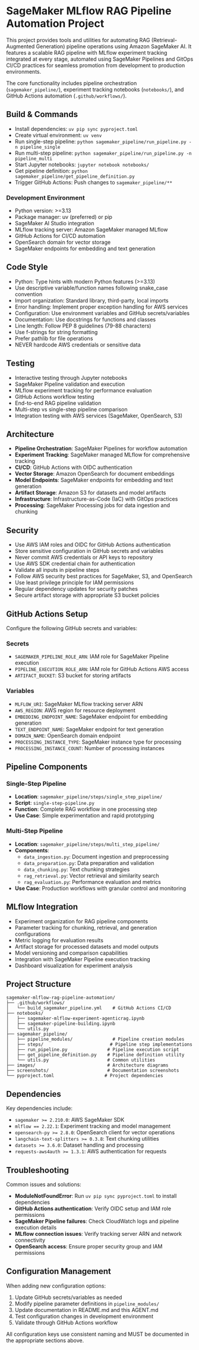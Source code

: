# SageMaker MLflow RAG Pipeline Automation Project

This project provides tools and utilities for automating RAG (Retrieval-Augmented Generation) pipeline operations using Amazon SageMaker AI. It features a scalable RAG pipeline with MLflow experiment tracking integrated at every stage, automated using SageMaker Pipelines and GitOps CI/CD practices for seamless promotion from development to production environments.

The core functionality includes pipeline orchestration (`sagemaker_pipeline/`), experiment tracking notebooks (`notebooks/`), and GitHub Actions automation (`.github/workflows/`).

## Build & Commands

- Install dependencies: `uv pip sync pyproject.toml`
- Create virtual environment: `uv venv`
- Run single-step pipeline: `python sagemaker_pipeline/run_pipeline.py -n pipeline_single`
- Run multi-step pipeline: `python sagemaker_pipeline/run_pipeline.py -n pipeline_multi`
- Start Jupyter notebooks: `jupyter notebook notebooks/`
- Get pipeline definition: `python sagemaker_pipeline/get_pipeline_definition.py`
- Trigger GitHub Actions: Push changes to `sagemaker_pipeline/**`

### Development Environment

- Python version: >=3.13
- Package manager: uv (preferred) or pip
- SageMaker AI Studio integration
- MLflow tracking server: Amazon SageMaker managed MLflow
- GitHub Actions for CI/CD automation
- OpenSearch domain for vector storage
- SageMaker endpoints for embedding and text generation

## Code Style

- Python: Type hints with modern Python features (>=3.13)
- Use descriptive variable/function names following snake_case convention
- Import organization: Standard library, third-party, local imports
- Error handling: Implement proper exception handling for AWS services
- Configuration: Use environment variables and GitHub secrets/variables
- Documentation: Use docstrings for functions and classes
- Line length: Follow PEP 8 guidelines (79-88 characters)
- Use f-strings for string formatting
- Prefer pathlib for file operations
- NEVER hardcode AWS credentials or sensitive data

## Testing

- Interactive testing through Jupyter notebooks
- SageMaker Pipeline validation and execution
- MLflow experiment tracking for performance evaluation
- GitHub Actions workflow testing
- End-to-end RAG pipeline validation
- Multi-step vs single-step pipeline comparison
- Integration testing with AWS services (SageMaker, OpenSearch, S3)

## Architecture

- **Pipeline Orchestration**: SageMaker Pipelines for workflow automation
- **Experiment Tracking**: SageMaker managed MLflow for comprehensive tracking
- **CI/CD**: GitHub Actions with OIDC authentication
- **Vector Storage**: Amazon OpenSearch for document embeddings
- **Model Endpoints**: SageMaker endpoints for embedding and text generation
- **Artifact Storage**: Amazon S3 for datasets and model artifacts
- **Infrastructure**: Infrastructure-as-Code (IaC) with GitOps practices
- **Processing**: SageMaker Processing jobs for data ingestion and chunking

## Security

- Use AWS IAM roles and OIDC for GitHub Actions authentication
- Store sensitive configuration in GitHub secrets and variables
- Never commit AWS credentials or API keys to repository
- Use AWS SDK credential chain for authentication
- Validate all inputs in pipeline steps
- Follow AWS security best practices for SageMaker, S3, and OpenSearch
- Use least privilege principle for IAM permissions
- Regular dependency updates for security patches
- Secure artifact storage with appropriate S3 bucket policies

## GitHub Actions Setup

Configure the following GitHub secrets and variables:

### Secrets
- `SAGEMAKER_PIPELINE_ROLE_ARN`: IAM role for SageMaker Pipeline execution
- `PIPELINE_EXECUTION_ROLE_ARN`: IAM role for GitHub Actions AWS access
- `ARTIFACT_BUCKET`: S3 bucket for storing artifacts

### Variables
- `MLFLOW_URI`: SageMaker MLflow tracking server ARN
- `AWS_REGION`: AWS region for resource deployment
- `EMBEDDING_ENDPOINT_NAME`: SageMaker endpoint for embedding generation
- `TEXT_ENDPOINT_NAME`: SageMaker endpoint for text generation
- `DOMAIN_NAME`: OpenSearch domain endpoint
- `PROCESSING_INSTANCE_TYPE`: SageMaker instance type for processing
- `PROCESSING_INSTANCE_COUNT`: Number of processing instances

## Pipeline Components

### Single-Step Pipeline
- **Location**: `sagemaker_pipeline/steps/single_step_pipeline/`
- **Script**: `single-step-pipeline.py`
- **Function**: Complete RAG workflow in one processing step
- **Use Case**: Simple experimentation and rapid prototyping

### Multi-Step Pipeline
- **Location**: `sagemaker_pipeline/steps/multi_step_pipeline/`
- **Components**:
  - `data_ingestion.py`: Document ingestion and preprocessing
  - `data_preparation.py`: Data preparation and validation
  - `data_chunking.py`: Text chunking strategies
  - `rag_retrieval.py`: Vector retrieval and similarity search
  - `rag_evaluation.py`: Performance evaluation and metrics
- **Use Case**: Production workflows with granular control and monitoring

## MLflow Integration

- Experiment organization for RAG pipeline components
- Parameter tracking for chunking, retrieval, and generation configurations
- Metric logging for evaluation results
- Artifact storage for processed datasets and model outputs
- Model versioning and comparison capabilities
- Integration with SageMaker Pipeline execution tracking
- Dashboard visualization for experiment analysis

## Project Structure

```
sagemaker-mlflow-rag-pipeline-automation/
├── .github/workflows/
│   └── build_sagemaker_pipeline.yml    # GitHub Actions CI/CD
├── notebooks/
│   ├── sagemaker-mlflow-experiment-agenticrag.ipynb
│   ├── sagemaker-pipeline-building.ipynb
│   └── utils.py
├── sagemaker_pipeline/
│   ├── pipeline_modules/               # Pipeline creation modules
│   ├── steps/                         # Pipeline step implementations
│   ├── run_pipeline.py               # Pipeline execution script
│   ├── get_pipeline_definition.py    # Pipeline definition utility
│   └── utils.py                      # Common utilities
├── images/                           # Architecture diagrams
├── screenshots/                      # Documentation screenshots
└── pyproject.toml                   # Project dependencies
```

## Dependencies

Key dependencies include:
- `sagemaker >= 2.210.0`: AWS SageMaker SDK
- `mlflow == 2.22.1`: Experiment tracking and model management
- `opensearch-py >= 2.8.0`: OpenSearch client for vector operations
- `langchain-text-splitters >= 0.3.8`: Text chunking utilities
- `datasets >= 3.6.0`: Dataset handling and processing
- `requests-aws4auth >= 1.3.1`: AWS authentication for requests

## Troubleshooting

Common issues and solutions:
- **ModuleNotFoundError**: Run `uv pip sync pyproject.toml` to install dependencies
- **GitHub Actions authentication**: Verify OIDC setup and IAM role permissions
- **SageMaker Pipeline failures**: Check CloudWatch logs and pipeline execution details
- **MLflow connection issues**: Verify tracking server ARN and network connectivity
- **OpenSearch access**: Ensure proper security group and IAM permissions

## Configuration Management

When adding new configuration options:
1. Update GitHub secrets/variables as needed
2. Modify pipeline parameter definitions in `pipeline_modules/`
3. Update documentation in README.md and this AGENT.md
4. Test configuration changes in development environment
5. Validate through GitHub Actions workflow

All configuration keys use consistent naming and MUST be documented in the appropriate sections above.
